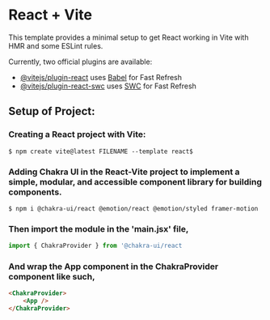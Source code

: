 # React + Vite

This template provides a minimal setup to get React working in Vite with HMR and some ESLint rules.

Currently, two official plugins are available:

- [@vitejs/plugin-react](https://github.com/vitejs/vite-plugin-react/blob/main/packages/plugin-react/README.md) uses [Babel](https://babeljs.io/) for Fast Refresh
- [@vitejs/plugin-react-swc](https://github.com/vitejs/vite-plugin-react-swc) uses [SWC](https://swc.rs/) for Fast Refresh

## Setup of Project:

### Creating a React project with Vite:

```
$ npm create vite@latest FILENAME --template react$
```
### Adding Chakra UI in the React-Vite project to implement a simple, modular, and accessible component library for building components.

```
$ npm i @chakra-ui/react @emotion/react @emotion/styled framer-motion
```

### Then import the module in the 'main.jsx' file,

```javascript
import { ChakraProvider } from '@chakra-ui/react
```
### And wrap the App component in the ChakraProvider component like such,


```HTML
<ChakraProvider>
    <App />
</ChakraProvider>

